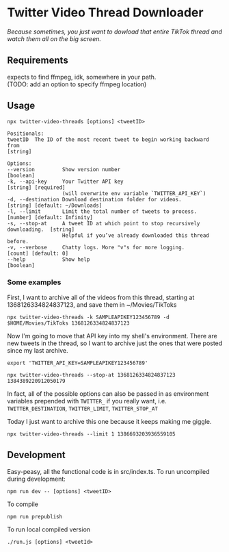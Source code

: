 # Twitter Video Thread Downloader

_Because sometimes, you just want to dowload that entire TikTok thread and watch them all on the big screen._

## Requirements

expects to find ffmpeg, idk, somewhere in your path.  
(TODO: add an option to specify ffmpeg location)

## Usage


```shell
npx twitter-video-threads [options] <tweetID>

Positionals:
tweetID  The ID of the most recent tweet to begin working backward from
[string]

Options:
--version         Show version number                                         [boolean]
-k, --api-key     Your Twitter API key                                        [string] [required]
                  (will overwrite env variable `TWITTER_API_KEY`)
-d, --destination Download destination folder for videos.                     [string] [default: ~/Downloads]
-l, --limit       Limit the total number of tweets to process.                [number] [default: Infinity]
-s, --stop-at     A tweet ID at which point to stop recursively downloading.  [string]
                  Helpful if you’ve already downloaded this thread before.
-v, --verbose     Chatty logs. More "v"s for more logging.                    [count] [default: 0]
--help            Show help                                                   [boolean]
```

### Some examples

First, I want to archive all of the videos from this thread, starting at 1368126334824837123, and save them in ~/Movies/TikToks

```shell
npx twitter-video-threads -k SAMPLEAPIKEY123456789 -d $HOME/Movies/TikToks 1368126334824837123
```

Now I'm going to move that API key into my shell's environment. There are new tweets in the thread, so I want to archive just the ones that were posted since my last archive.

```shell
export 'TWITTER_API_KEY=SAMPLEAPIKEY123456789'

npx twitter-video-threads --stop-at 1368126334824837123 1384389220912050179
```

In fact, all of the possible options can also be passed in as environment variables prepended with `TWITTER_` if you really want, i.e. `TWITTER_DESTINATION`, `TWITTER_LIMIT`, `TWITTER_STOP_AT`

Today I just want to archive this one because it keeps making me giggle.

```shell
npx twitter-video-threads --limit 1 1386693203936559105
```

## Development

Easy-peasy, all the functional code is in src/index.ts. To run uncompiled during development:

```shell
npm run dev -- [options] <tweetID>
```

To compile

```shell
npm run prepublish
```

To run local compiled version

```shell
./run.js [options] <tweetId>
```
